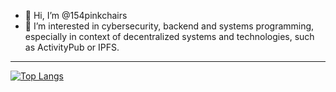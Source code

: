 - 👋 Hi, I’m @154pinkchairs
- 👀 I’m interested in cybersecurity, backend and systems programming, especially in context of decentralized systems and technologies, such as ActivityPub or IPFS.

---

[![Top Langs](https://github-readme-stats.vercel.app/api/top-langs/?username=154pinkchairs&count_private=true&exclude_repo=Sage-Green-GTK---XFCE&langs_count=8&hide=c,css)](https://github.com/anuraghazra/github-readme-stats)
